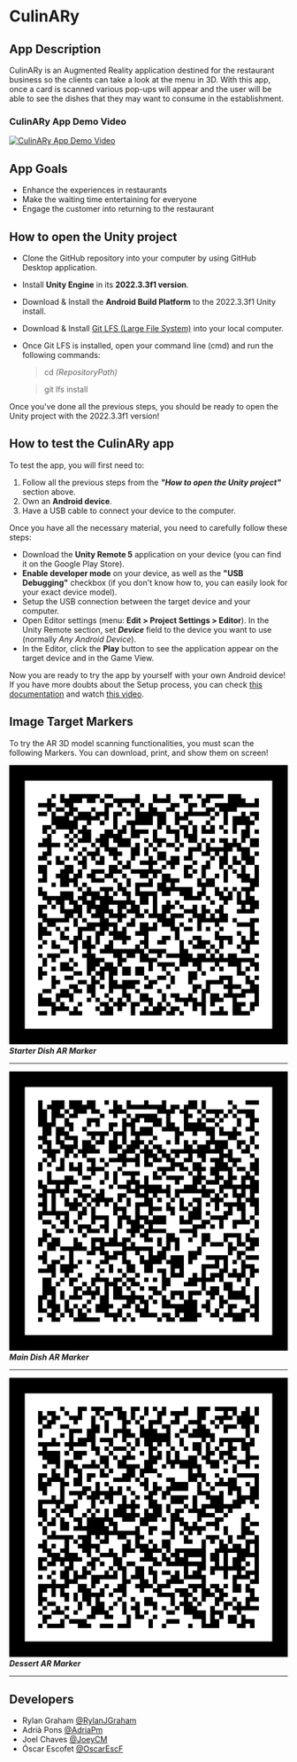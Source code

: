 # CulinARy

## App Description
CulinARy is an Augmented Reality application destined for the restaurant business so the clients can take a look at the menu in 3D. With this app, once a card is scanned various pop-ups will appear and the user will be able to see the dishes that they may want to consume in the establishment.

### CulinARy App Demo Video
[![CulinARy App Demo Video](https://img.youtube.com/vi/2bjx3PON7Os/0.jpg)](https://www.youtube.com/watch?v=2bjx3PON7Os)


## App Goals
- Enhance the experiences in restaurants
- Make the waiting time entertaining for everyone
- Engage the customer into returning to the restaurant

## How to open the Unity project
- Clone the GitHub repository into your computer by using GitHub Desktop application.
- Install **Unity Engine** in its **2022.3.3f1 version**.
- Download & Install the **Android Build Platform** to the 2022.3.3f1 Unity install.
- Download & Install [Git LFS (Large File System)](https://git-lfs.com/) into your local computer.
- Once Git LFS is installed, open your command line (cmd) and run the following commands:
  
     > cd _(RepositoryPath)_
     
     > git lfs install

Once you've done all the previous steps, you should be ready to open the Unity project with the 2022.3.3f1 version!

## How to test the CulinARy app
To test the app, you will first need to:
1. Follow all the previous steps from the **_"How to open the Unity project"_** section above.
2. Own an **Android device**.
3. Have a USB cable to connect your device to the computer.

Once you have all the necessary material, you need to carefully follow these steps:
- Download the **Unity Remote 5** application on your device (you can find it on the Google Play Store).
- **Enable developer mode** on your device, as well as the **"USB Debugging"** checkbox (if you don't know how to, you can easily look for your exact device model).
- Setup the USB connection between the target device and your computer.
- Open Editor settings (menu: **Edit > Project Settings > Editor**). In the Unity Remote section, set **_Device_** field to the device you want to use (normally _Any Android Device_).
- In the Editor, click the **Play** button to see the application appear on the target device and in the Game View.

Now you are ready to try the app by yourself with your own Android device! If you have more doubts about the Setup process, you can check [this documentation](https://docs.unity3d.com/Manual/UnityRemote5.html) and watch [this video](https://youtu.be/iCXwaehzRFQ?si=iEYqz2QH0_4UBKgE).

## Image Target Markers
To try the AR 3D model scanning functionalities, you must scan the following Markers. You can download, print, and show them on screen!

![Starter Dish AR Marker](https://raw.githubusercontent.com/RylanJGraham/CulinARy/main/Helper%20Files/Bravas_Marker.jpg)
**_Starter Dish AR Marker_**

***

![Main Dish AR Marker](https://raw.githubusercontent.com/RylanJGraham/CulinARy/main/Helper%20Files/Hamburger_Marker.jpg)
**_Main Dish AR Marker_**

***

![Dessert AR Marker](https://raw.githubusercontent.com/RylanJGraham/CulinARy/main/Helper%20Files/Coulant_Marker.jpg)
**_Dessert AR Marker_**

***

## Developers
- Rylan Graham [@RylanJGraham](https://github.com/RylanJGraham)
- Adrià Pons [@AdriaPm](https://github.com/AdriaPm)
- Joel Chaves [@JoeyCM](https://github.com/JoeyCM)
- Óscar Escofet [@OscarEscF](https://github.com/OscarEscF)
